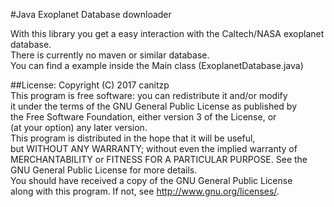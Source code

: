 #Java Exoplanet Database downloader

With this library you get a easy interaction with the Caltech/NASA exoplanet database.\
There is currently no maven or similar database.\
You can find a example inside the Main class (ExoplanetDatabase.java)

##License:
Copyright (C) 2017 canitzp\
This program is free software: you can redistribute it and/or modify\
it under the terms of the GNU General Public License as published by\
the Free Software Foundation, either version 3 of the License, or\
(at your option) any later version.\
This program is distributed in the hope that it will be useful,\
but WITHOUT ANY WARRANTY; without even the implied warranty of\
MERCHANTABILITY or FITNESS FOR A PARTICULAR PURPOSE. See the\
GNU General Public License for more details.\
You should have received a copy of the GNU General Public License\
along with this program. If not, see <http://www.gnu.org/licenses/>.